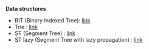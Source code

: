 **Data structures**
- BIT (Binary Indexed Tree): [link](https://github.com/dgharsallah/cplib/blob/master/Data%20structures/BIT.cpp)
- Trie : [link](https://github.com/dgharsallah/cplib/blob/master/Data%20structures/Trie.cpp)
- ST (Segment Tree) : [link](https://github.com/dgharsallah/cplib/blob/master/Data%20structures/ST.cpp)
- ST lazy (Segment Tree with lazy propagation) : [link](https://github.com/dgharsallah/cplib/blob/master/Data%20structures/ST%20lazy.cpp)
